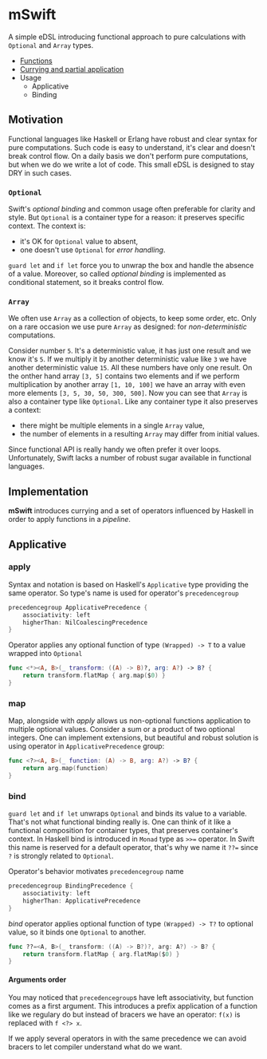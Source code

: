 # mSwift
A simple eDSL introducing functional approach to pure calculations with `Optional` and `Array` types.

- [Functions](../Documentation/Functions.md)
- [Currying and partial application](../Documentation/Currying.md)
- Usage
    - Applicative
    - Binding

## Motivation
Functional languages like Haskell or Erlang have robust and clear syntax for pure computations. Such code is easy to understand, it's clear and doesn't break control flow. On a daily basis we don't perform pure computations, but when we do we write a lot of code. This small eDSL is designed to stay DRY in such cases.

### `Optional`
Swift's _optional binding_ and common usage often preferable for clarity and style. But `Optional` is a container type for a reason: it preserves specific context. The context is:
* it's OK for `Optional` value to absent,
* one doesn't use `Optional` for _error handling_.

`guard let` and `if let` force you to unwrap the box and handle the absence of a value. Moreover, so called _optional binding_ is implemented as conditional statement, so it breaks control flow.

### `Array`
We often use `Array` as a collection of objects, to keep some order, etc. Only on a rare occasion we use pure `Array` as designed: for _non-deterministic_ computations. 

Consider number `5`. It's a deterministic value, it has just one result and we know it's `5`. If we multiply it by another deterministic value like `3` we have another deterministic value `15`. All these numbers have only one result. On the onther hand array `[3, 5]` contains two elements and if we perform multiplication by another array `[1, 10, 100]` we have an array with even more elements `[3, 5, 30, 50, 300, 500]`. Now you can see that `Array` is also a container type like `Optional`. Like any container type it also preserves a context: 
* there might be multiple elements in a single `Array` value,
* the number of elements in a resulting `Array` may differ from initial values.

Since functional API is really handy we often prefer it over loops. Unfortunately, Swift lacks a number of robust sugar available in functional languages.

## Implementation
**mSwift** introduces currying and a set of operators influenced by Haskell in order to apply functions in a _pipeline_.


## Applicative

### apply
Syntax and notation is based on Haskell's `Applicative` type providing the same operator. So type's name is used for operator's `precedencegroup` 
```swift
precedencegroup ApplicativePrecedence {
    associativity: left
    higherThan: NilCoalescingPrecedence
}
```
Operator applies any optional function of type `(Wrapped) -> T` to a value wrapped into `Optional`
```swift
func <*><A, B>(_ transform: ((A) -> B)?, arg: A?) -> B? {
    return transform.flatMap { arg.map($0) }
}
```
### map
Map, alongside with _apply_ allows us non-optional functions application to multiple optional values. Consider a sum or a product of two optional integers. One can implement extensions, but beautiful and robust solution is using operator in `ApplicativePrecedence` group:
```swift
func <?><A, B>(_ function: (A) -> B, arg: A?) -> B? {
    return arg.map(function)
}
```
### bind
`guard let` and `if let` unwraps `Optional` and binds its value to a variable. That's not what functional binding really is. One can think of it like a functional composition for container types, that preserves container's context. In Haskell bind is introduced in `Monad` type  as `>>=` operator. In Swift this name is reserved for a default operator, that's why we name it `??=` since `?` is strongly related to `Optional`.

Operator's behavior motivates `precedencegroup` name
```swift
precedencegroup BindingPrecedence {
    associativity: left
    higherThan: ApplicativePrecedence
}
```

_bind_ operator applies optional function of type `(Wrapped) -> T?` to optional value, so it binds one `Optional` to another.
```swift
func ??=<A, B>(_ transform: ((A) -> B?)?, arg: A?) -> B? {
    return transform.flatMap { arg.flatMap($0) }
}
```

#### Arguments order
You may noticed that `precedencegroup`s have left associativity, but function comes as a first argument. This introduces a prefix application of a function like we regulary do but instead of bracers we have an operator: `f(x)` is replaced with `f <?> x`.

If we apply several operators in with the same precedence we can avoid bracers to let compiler understand what do we want.
